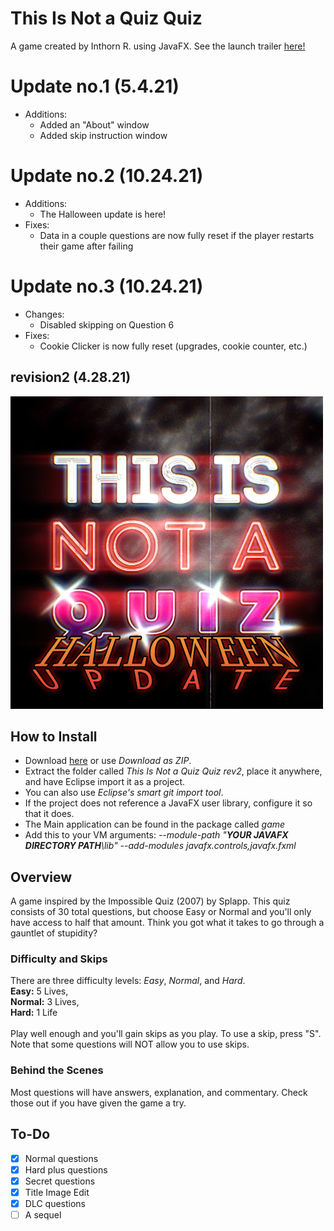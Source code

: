 # This Is Not a Quiz Quiz
A game created by Inthorn R. using JavaFX.
See the launch trailer [here!](https://www.youtube.com/watch?v=CaRHQZP4EwI)

# Update no.1 __(5.4.21)__
- Additions:
  - Added an "About" window
  - Added skip instruction window
# Update no.2 __(10.24.21)__
- Additions:
  - The Halloween update is here!
- Fixes:
  - Data in a couple questions are now fully reset if the player restarts their game after failing
# Update no.3 __(10.24.21)__
- Changes:
  - Disabled skipping on Question 6
- Fixes:
  - Cookie Clicker is now fully reset (upgrades, cookie counter, etc.)

## revision2 (4.28.21)
![Title Image](https://github.com/inthornRojanapairatATSSU/TINAQQ/blob/master/This%20Is%20Not%20A%20Quiz%20Quiz%20rev2/src/game/title_halloweenupdate.jpg)

## How to Install
* Download [here](https://github.com/inthornRojanapairatATSSU/TINAQQ/archive/refs/heads/master.zip) or use *Download as ZIP*.
* Extract the folder called *This Is Not a Quiz Quiz rev2*, place it anywhere, and have Eclipse import it as a project.
* You can also use *Eclipse's smart git import tool*.
* If the project does not reference a JavaFX user library, configure it so that it does.
* The Main application can be found in the package called *game*
* Add this to your VM arguments: *--module-path "__YOUR JAVAFX DIRECTORY PATH__\lib" --add-modules javafx.controls,javafx.fxml*

## Overview
A game inspired by the Impossible Quiz (2007) by Splapp.
This quiz consists of 30 total questions, but choose Easy or Normal
and you'll only have access to half that amount. Think you
got what it takes to go through a gauntlet of stupidity?

### Difficulty and Skips
There are three difficulty levels: *Easy*, *Normal*, and *Hard*.  <br />
__Easy:__ 5 Lives, <br />
__Normal:__ 3 Lives, <br />
__Hard:__ 1 Life <br />
  <br />
Play well enough and you'll gain skips as you play. To use a skip,
press "S". Note that some questions will NOT allow you to use skips.

### Behind the Scenes
Most questions will have answers, explanation, and commentary. Check those out if you have given the game a try.

## To-Do
- [X] Normal questions
- [X] Hard plus questions
- [X] Secret questions
- [X] Title Image Edit
- [X] DLC questions
- [ ] A sequel
